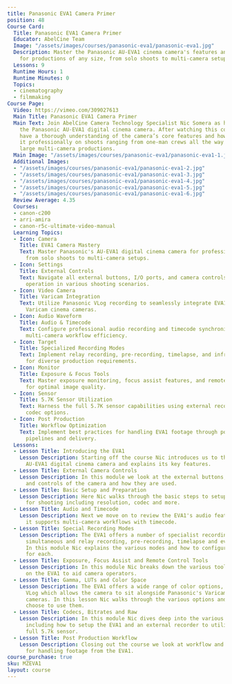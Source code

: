 ```yaml
---
title: Panasonic EVA1 Camera Primer
position: 48
Course Card:
  Title: Panasonic EVA1 Camera Primer
  Educator: AbelCine Team
  Image: "/assets/images/courses/panasonic-eva1/panasonic-eva1.jpg"
  Description: Master the Panasonic AU-EVA1 cinema camera's features and operations
    for productions of any size, from solo shoots to multi-camera setups.
  Lessons: 9
  Runtime Hours: 1
  Runtime Minutes: 0
  Topics:
  - cinematography
  - filmmaking
Course Page:
  Video: https://vimeo.com/309027613
  Main Title: Panasonic EVA1 Camera Primer
  Main Text: Join AbelCine Camera Technology Specialist Nic Somera as he breaks down
    the Panasonic AU-EVA1 digital cinema camera. After watching this course you will
    have a thorough understanding of the camera’s core features and how to operate
    it professionally on shoots ranging from one-man crews all the way through to
    large multi-camera productions.
  Main Image: "/assets/images/courses/panasonic-eva1/panasonic-eva1-1.jpg"
  Additional Images:
  - "/assets/images/courses/panasonic-eva1/panasonic-eva1-2.jpg"
  - "/assets/images/courses/panasonic-eva1/panasonic-eva1-3.jpg"
  - "/assets/images/courses/panasonic-eva1/panasonic-eva1-4.jpg"
  - "/assets/images/courses/panasonic-eva1/panasonic-eva1-5.jpg"
  - "/assets/images/courses/panasonic-eva1/panasonic-eva1-6.jpg"
  Review Average: 4.35
  Courses:
  - canon-c200
  - arri-amira
  - canon-r5c-ultimate-video-manual
  Learning Topics:
  - Icon: Camera
    Title: EVA1 Camera Mastery
    Text: Master Panasonic's AU-EVA1 digital cinema camera for professional productions
      from solo shoots to multi-camera setups.
  - Icon: Settings
    Title: External Controls
    Text: Navigate all external buttons, I/O ports, and camera controls for efficient
      operation in various shooting scenarios.
  - Icon: Video Camera
    Title: Varicam Integration
    Text: Utilize Panasonic VLog recording to seamlessly integrate EVA1 footage with
      Varicam cinema cameras.
  - Icon: Audio Waveform
    Title: Audio & Timecode
    Text: Configure professional audio recording and timecode synchronization for
      multi-camera workflow efficiency.
  - Icon: Target
    Title: Specialized Recording Modes
    Text: Implement relay recording, pre-recording, timelapse, and infrared modes
      for diverse production requirements.
  - Icon: Monitor
    Title: Exposure & Focus Tools
    Text: Master exposure monitoring, focus assist features, and remote control capabilities
      for optimal image quality.
  - Icon: Sensor
    Title: 5.7K Sensor Utilization
    Text: Harness the full 5.7K sensor capabilities using external recorders and various
      codec options.
  - Icon: Post Production
    Title: Workflow Optimization
    Text: Implement best practices for handling EVA1 footage through post-production
      pipelines and delivery.
  Lessons:
  - Lesson Title: Introducing the EVA1
    Lesson Description: Starting off the course Nic introduces us to the Panasonic
      AU-EVA1 digital cinema camera and explains its key features.
  - Lesson Title: External Camera Controls
    Lesson Description: In this module we look at the external buttons, I/O ports
      and controls of the camera and how they are used.
  - Lesson Title: Basic Setup and Preparation
    Lesson Description: Here Nic walks through the basic steps to setup your camera
      for shooting including resolution, codec and more.
  - Lesson Title: Audio and Timecode
    Lesson Description: Next we move on to review the EVA1's audio features and how
      it supports multi-camera workflows with timecode.
  - Lesson Title: Special Recording Modes
    Lesson Description: The EVA1 offers a number of specialist recording modes including
      simultaneous and relay recording, pre-recording, timelapse and even infrared.
      In this module Nic explains the various modes and how to configure the camera
      for each.
  - Lesson Title: Exposure, Focus Assist and Remote Control Tools
    Lesson Description: In this module Nic breaks down the various tools available
      on the EVA1 to aid camera operators.
  - Lesson Title: Gamma, LUTs and Color Space
    Lesson Description: The EVA1 offers a wide range of color options, including Panasonic
      VLog which allows the camera to sit alongside Panasonic's Varicam range of cinema
      cameras. In this lesson Nic walks through the various options and when you might
      choose to use them.
  - Lesson Title: Codecs, Bitrates and Raw
    Lesson Description: In this module Nic dives deep into the various settings available,
      including how to setup the EVA1 and an external recorder to utilise the camera's
      full 5.7k sensor.
  - Lesson Title: Post Production Workflow
    Lesson Description: Closing out the course we look at workflow and best practices
      for handling footage from the EVA1.
course_purchase: true
sku: MZEVA1
layout: course
---
```


